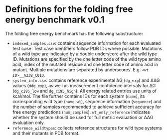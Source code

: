 # Definitions for the folding free energy benchmark v0.1

The folding free energy benchmark has the following substructure:
* `indexed_samples.csv`: contains sequence information for each evaluated test case. Test case identifiers follow PDB IDs where possible. Mutations of a wild type are indicated by a double underscore after the wild type ID. Mutations are specified by the one letter code of the wild type amino acid, index of the mutated residue and one letter code of amino acid in mutant. Multiple mutations are separated by underscores. E.g. `<wt ID>__A23B_C01D`. 
* `system_info.csv`: contains reference experimental ΔG (`dg_exp`) and ΔΔG values (`ddg_exp`), as well as measurement confidence intervals for ΔG (`dg_ci95_low` and `dg_ci95_high`). All energy related entries use units of kcal/mol. The file further contains IDs for each system (`name`), its corresponding wild type (`name_wt`), sequence information (`sequence`) and the number of samples recommended to achieve sufficient accuracy for free energy predictions (`num_samples`). `wt_only_reference` indicates whether the system should be used for full metric evaluation or ΔΔG evaluation only. 
* `reference_wildtypes`: collects reference structures for wild type systems and their mutants in PDB format.